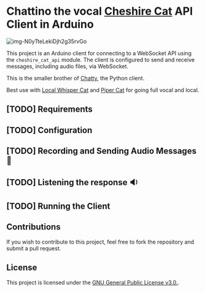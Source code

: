 # Chattino the vocal [Cheshire Cat](https://github.com/cheshire-cat-ai/core) API Client in Arduino
![img-N0yTteLekiDjh2g35rvGo](https://github.com/user-attachments/assets/f3bf2078-2714-4668-980c-f15108f3b675)

This project is an Arduino client for connecting to a WebSocket API using the `cheshire_cat_api` module. The client is configured to send and receive messages, including audio files, via WebSocket.

This is the smaller brother of [Chatty](https://github.com/LorenzoSiena/chatty), the Python client.

Best use with [Local Whisper Cat](https://github.com/LorenzoSiena/local_whisper_cat) and [Piper Cat](https://github.com/pazoff/Piper-Cat) for going full vocal and local.

## [TODO] Requirements

## [TODO] Configuration

## [TODO] Recording and Sending Audio Messages :microphone:

## [TODO] Listening the response :sound:

## [TODO] Running the Client


## Contributions

If you wish to contribute to this project, feel free to fork the repository and submit a pull request.

## License

This project is licensed under the [GNU General Public License v3.0.](LICENSE).
